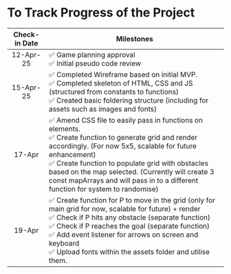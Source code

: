 # To Track Progress of the Project

| Check-in Date | Milestones |
| :-----------: | ----------------- |
| 12-Apr-25 | ✅ Game planning approval <br> ✅ Initial pseudo code review |
| 15-Apr-25 | ✅ Completed Wireframe based on initial MVP. <br> ✅ Completed skeleton of HTML, CSS and JS (structured from constants to functions) <br> ✅ Created basic foldering structure (including for assets such as images and fonts)|
| 17-Apr | ✅ Amend CSS file to easily pass in functions on elements. <br> ✅ Create function to generate grid and render accordingly. (For now 5x5, scalable for future enhancement) <br> ✅ Create function to populate grid with obstacles based on the map selected. (Currently will create 3 const mapArrays and will pass in to a different function for system to randomise) |
| 19-Apr | ✅ Create function for P to move in the grid (only for main grid for now, scalable for future) + render <br> ✅ Check if P hits any obstacle (separate function) <br> ✅ Check if P reaches the goal (separate function) <br> ✅ Add event listener for arrows on screen and keyboard <br> ✅ Upload fonts within the assets folder and utilise them. |
